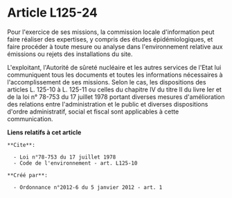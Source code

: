 # Article L125-24

Pour l'exercice de ses missions, la commission locale d'information peut faire réaliser des expertises, y compris des études
épidémiologiques, et faire procéder à toute mesure ou analyse dans l'environnement relative aux émissions ou rejets des
installations du site. 

L'exploitant, l'Autorité de sûreté nucléaire et les autres services de l'Etat lui communiquent tous les documents et toutes
les informations nécessaires à l'accomplissement de ses missions. Selon le cas, les dispositions des articles L. 125-10 à L.
125-11 ou celles du chapitre IV du titre II du livre Ier et de la loi n° 78-753 du 17 juillet 1978 portant diverses mesures
d'amélioration des relations entre l'administration et le public et diverses dispositions d'ordre administratif, social et
fiscal sont applicables à cette communication.

**Liens relatifs à cet article**

	**Cite**:

	  - Loi n°78-753 du 17 juillet 1978
	  - Code de l'environnement - art. L125-10

	**Créé par**:

	  - Ordonnance n°2012-6 du 5 janvier 2012 - art. 1
